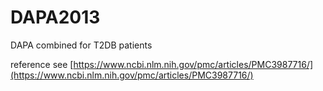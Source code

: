 # DAPA2013
DAPA combined for T2DB patients

reference see [https://www.ncbi.nlm.nih.gov/pmc/articles/PMC3987716/](https://www.ncbi.nlm.nih.gov/pmc/articles/PMC3987716/)